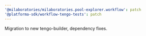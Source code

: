 ```yaml
---
'@milaboratories/milaboratories.pool-explorer.workflow': patch
'@platforma-sdk/workflow-tengo-tests': patch
---
```


Migration to new tengo-builder, dependency fixes.
